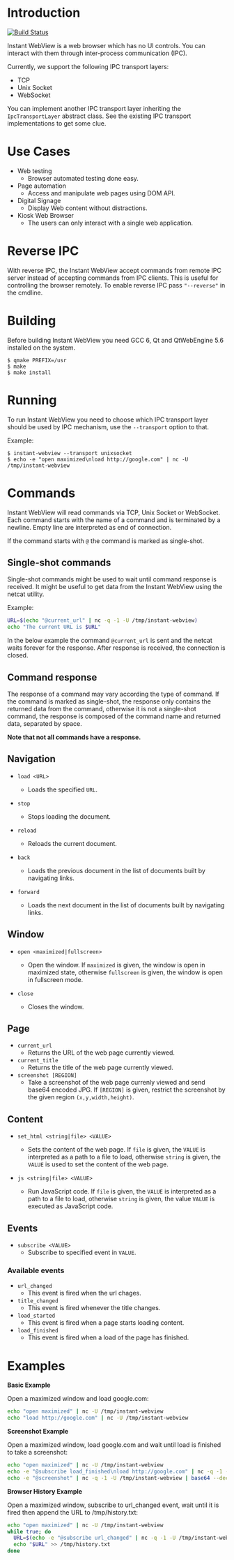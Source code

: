 # Introduction

[![Build Status](https://travis-ci.org/gustavosbarreto/instant-webview.svg?branch=master)](https://travis-ci.org/gustavosbarreto/instant-webview)

Instant WebView is a web browser which has no UI controls. You can interact with
them through inter-process communication (IPC).

Currently, we support the following IPC transport layers:

* TCP
* Unix Socket
* WebSocket

You can implement another IPC transport layer inheriting the
`IpcTransportLayer` abstract class. See the existing IPC transport
implementations to get some clue.

# Use Cases

* Web testing
  - Browser automated testing done easy.
* Page automation
  - Access and manipulate web pages using DOM API.
* Digital Signage
  - Display Web content without distractions.
* Kiosk Web Browser
  - The users can only interact with a single web application.

# Reverse IPC

With reverse IPC, the Instant WebView accept commands from remote IPC server
instead of accepting commands from IPC clients. This is useful for controlling
the browser remotely. To enable reverse IPC pass `"--reverse"` in the cmdline.

# Building

Before building Instant WebView you need GCC 6, Qt and QtWebEngine 5.6 installed on the system.

```
$ qmake PREFIX=/usr
$ make
$ make install
```

# Running

To run Instant WebView you need to choose which IPC transport layer should be used
by IPC mechanism, use the `--transport` option to that.

Example:

```
$ instant-webview --transport unixsocket
$ echo -e "open maximized\nload http://google.com" | nc -U /tmp/instant-webview
```

# Commands

Instant WebView will read commands via TCP, Unix Socket or WebSocket. Each command starts
with the name of a command and is terminated by a newline. Empty line are interpreted
as end of connection.

If the command starts with `@` the command is marked as single-shot.

## Single-shot commands

Single-shot commands might be used to wait until command response is received.
It might be useful to get data from the Instant WebView using the netcat utility.

Example:

```sh
URL=$(echo "@current_url" | nc -q -1 -U /tmp/instant-webview)
echo "The current URL is $URL"
```

In the below example the command ```@current_url``` is sent and the netcat waits
forever for the response. After response is received, the connection is closed.

## Command response

The response of a command may vary according the type of command. If the command is
marked as single-shot, the response only contains the returned data from the command,
otherwise it is not a single-shot command, the response is composed of the command
name and returned data, separated by space.

**Note that not all commands have a response.**

## Navigation

* `load <URL>`
  - Loads the specified `URL`.

* `stop`
  - Stops loading the document.

* `reload`
  - Reloads the current document.

* `back`
  - Loads the previous document in the list of documents built by navigating links.

* `forward`
  - Loads the next document in the list of documents built by navigating links.

## Window

* `open <maximized|fullscreen>`
  - Open the window. If `maximized` is given, the window is open in maximized
    state, otherwise `fullscreen` is given, the window is open in fullscreen mode.

* `close`
  - Closes the window.

## Page

* `current_url`
  - Returns the URL of the web page currently viewed.
* `current_title`
  - Returns the title of the web page currently viewed.
* `screenshot [REGION]`
  - Take a screenshot of the web page currenly viewed and send base64 encoded JPG.
    If `[REGION]` is given, restrict the screenshot by the given region `(x,y,width,height)`.

## Content

* `set_html <string|file> <VALUE>`
  - Sets the content of the web page. If `file` is given, the `VALUE`
    is interpreted as a path to a file to load, otherwise `string` is given,
    the `VALUE` is used to set the content of the web page.

* `js <string|file> <VALUE>`
  - Run JavaScript code. If `file` is given, the `VALUE` is interpreted as
    a path to a file to load, otherwise `string` is given, the value `VALUE`
    is executed as JavaScript code.

## Events

* `subscribe <VALUE>`
  - Subscribe to specified event in `VALUE`.

### Available events

* `url_changed`
  - This event is fired when the url chages.
* `title_changed`
  - This event is fired whenever the title changes.
* `load_started`
  - This event is fired when a page starts loading content.
* `load_finished`
  - This event is fired when a load of the page has finished.

# Examples

**Basic Example**

Open a maximized window and load google.com:

```sh
echo "open maximized" | nc -U /tmp/instant-webview
echo "load http://google.com" | nc -U /tmp/instant-webview
```

**Screenshot Example**

Open a maximized window, load google.com and wait until load is finished
to take a screenshot:

```sh
echo "open maximized" | nc -U /tmp/instant-webview
echo -e "@subscribe load_finished\nload http://google.com" | nc -q -1 -U /tmp/instant-webview
echo -e "@screenshot" | nc -q -1 -U /tmp/instant-webview | base64 --decode > screenshot.jpg
```

**Browser History Example**

Open a maximized window, subscribe to url_changed event, wait until it
is fired then append the URL to /tmp/history.txt:

```sh
echo "open maximized" | nc -U /tmp/instant-webview
while true; do
  URL=$(echo -e "@subscribe url_changed" | nc -q -1 -U /tmp/instant-webview)
  echo "$URL" >> /tmp/history.txt
done
```

